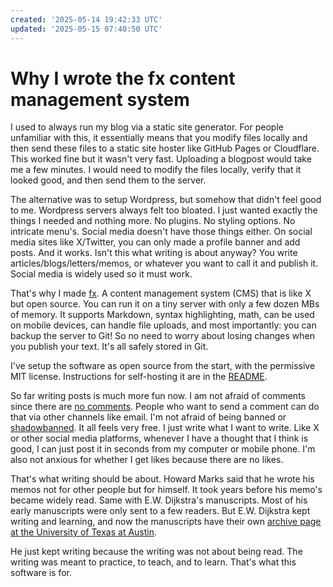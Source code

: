 ```yaml
---
created: '2025-05-14 19:42:33 UTC'
updated: '2025-05-15 07:40:50 UTC'
---
```


# Why I wrote the fx content management system

I used to always run my blog via a static site generator.
For people unfamiliar with this, it essentially means that you modify files locally and then send these files to a static site hoster like GitHub Pages or Cloudflare.
This worked fine but it wasn't very fast. Uploading a blogpost would take me a few minutes.
I would need to modify the files locally, verify that it looked good, and then send them to the server.

The alternative was to setup Wordpress, but somehow that didn't feel good to me.
Wordpress servers always felt too bloated.
I just wanted exactly the things I needed and nothing more.
No plugins. No styling options.
No intricate menu's.
Social media doesn't have those things either.
On social media sites like X/Twitter, you can only made a profile banner and add posts.
And it works.
Isn't this what writing is about anyway? You write articles/blogs/letters/memos, or whatever you want to call it and publish it.
Social media is widely used so it must work.

That's why I made [fx](https://github.com/rikhuijzer/fx).
A content management system (CMS) that is like X but open source.
You can run it on a tiny server with only a few dozen MBs of memory.
It supports Markdown, syntax highlighting, math, can be used on mobile devices, can handle file uploads, and most importantly: you can backup the server to Git!
So no need to worry about losing changes when you publish your text.
It's all safely stored in Git.

I've setup the software as open source from the start, with the permissive MIT license.
Instructions for self-hosting it are in the [README](https://github.com/rikhuijzer/fx).

So far writing posts is much more fun now.
I am not afraid of comments since there are [no comments](https://huijzer.xyz/posts/4).
People who want to send a comment can do that via other channels like email.
I'm not afraid of being banned or [shadowbanned](https://en.wikipedia.org/wiki/Shadow_banning).
It all feels very free.
I just write what I want to write.
Like X or other social media platforms, whenever I have a thought that I think is good, I can just post it in seconds from my computer or mobile phone.
I'm also not anxious for whether I get likes because there are no likes.

That's what writing should be about.
Howard Marks said that he wrote his memos not for other people but for himself.
It took years before his memo's became widely read.
Same with E.W. Dijkstra's manuscripts.
Most of his early manuscripts were only sent to a few readers.
But E.W. Dijkstra kept writing and learning, and now the manuscripts have their own [archive page at the University of Texas at Austin](https://www.cs.utexas.edu/~EWD/).

He just kept writing because the writing was not about being read.
The writing was meant to practice, to teach, and to learn.
That's what this software is for.

